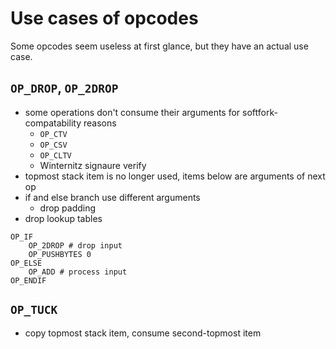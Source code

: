 # Use cases of opcodes

Some opcodes seem useless at first glance, but they have an actual use case.

## `OP_DROP`, `OP_2DROP`

- some operations don't consume their arguments for softfork-compatability reasons
    - `OP_CTV`
    - `OP_CSV`
    - `OP_CLTV`
    - Winternitz signaure verify
- topmost stack item is no longer used, items below are arguments of next op
- if and else branch use different arguments
    - drop padding
- drop lookup tables

```
OP_IF
    OP_2DROP # drop input
    OP_PUSHBYTES 0
OP_ELSE
    OP_ADD # process input
OP_ENDIF
```

## `OP_TUCK`

- copy topmost stack item, consume second-topmost item
